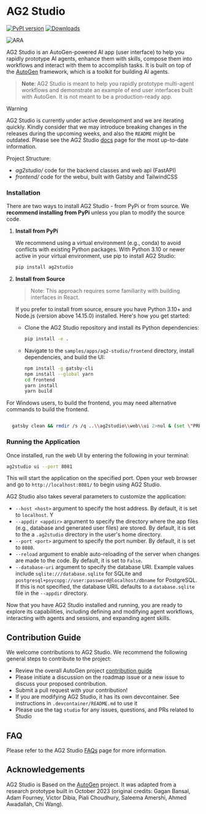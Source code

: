 # AG2 Studio

[![PyPI version](https://badge.fury.io/py/ag2studio.svg)](https://badge.fury.io/py/ag2studio)
[![Downloads](https://static.pepy.tech/badge/ag2studio/week)](https://pepy.tech/project/ag2studio)

![ARA](./docs/ara_stockprices.png)

AG2 Studio is an AutoGen-powered AI app (user interface) to help you rapidly prototype AI agents, enhance them with skills, compose them into workflows and interact with them to accomplish tasks. It is built on top of the [AutoGen](https://ag2ai.github.io/ag2) framework, which is a toolkit for building AI agents.

> **Note**: AG2 Studio is meant to help you rapidly prototype multi-agent workflows and demonstrate an example of end user interfaces built with AutoGen. It is not meant to be a production-ready app.

> [!WARNING]
> AG2 Studio is currently under active development and we are iterating quickly. Kindly consider that we may introduce breaking changes in the releases during the upcoming weeks, and also the `README` might be outdated. Please see the AG2 Studio [docs](https://ag2ai.github.io/ag2/docs/autogen-studio/getting-started) page for the most up-to-date information.

Project Structure:

- _ag2studio/_ code for the backend classes and web api (FastAPI)
- _frontend/_ code for the webui, built with Gatsby and TailwindCSS

### Installation

There are two ways to install AG2 Studio - from PyPi or from source. We **recommend installing from PyPi** unless you plan to modify the source code.

1.  **Install from PyPi**

    We recommend using a virtual environment (e.g., conda) to avoid conflicts with existing Python packages. With Python 3.10 or newer active in your virtual environment, use pip to install AG2 Studio:

    ```bash
    pip install ag2studio
    ```

2.  **Install from Source**

    > Note: This approach requires some familiarity with building interfaces in React.

    If you prefer to install from source, ensure you have Python 3.10+ and Node.js (version above 14.15.0) installed. Here's how you get started:

    - Clone the AG2 Studio repository and install its Python dependencies:

      ```bash
      pip install -e .
      ```

    - Navigate to the `samples/apps/ag2-studio/frontend` directory, install dependencies, and build the UI:

      ```bash
      npm install -g gatsby-cli
      npm install --global yarn
      cd frontend
      yarn install
      yarn build
      ```

For Windows users, to build the frontend, you may need alternative commands to build the frontend.

```bash

  gatsby clean && rmdir /s /q ..\\ag2studio\\web\\ui 2>nul & (set \"PREFIX_PATH_VALUE=\" || ver>nul) && gatsby build --prefix-paths && xcopy /E /I /Y public ..\\ag2studio\\web\\ui

```

### Running the Application

Once installed, run the web UI by entering the following in your terminal:

```bash
ag2studio ui --port 8081
```

This will start the application on the specified port. Open your web browser and go to `http://localhost:8081/` to begin using AG2 Studio.

AG2 Studio also takes several parameters to customize the application:

- `--host <host>` argument to specify the host address. By default, it is set to `localhost`. Y
- `--appdir <appdir>` argument to specify the directory where the app files (e.g., database and generated user files) are stored. By default, it is set to the a `.ag2studio` directory in the user's home directory.
- `--port <port>` argument to specify the port number. By default, it is set to `8080`.
- `--reload` argument to enable auto-reloading of the server when changes are made to the code. By default, it is set to `False`.
- `--database-uri` argument to specify the database URI. Example values include `sqlite:///database.sqlite` for SQLite and `postgresql+psycopg://user:password@localhost/dbname` for PostgreSQL. If this is not specified, the database URIL defaults to a `database.sqlite` file in the `--appdir` directory.

Now that you have AG2 Studio installed and running, you are ready to explore its capabilities, including defining and modifying agent workflows, interacting with agents and sessions, and expanding agent skills.

## Contribution Guide

We welcome contributions to AG2 Studio. We recommend the following general steps to contribute to the project:

- Review the overall AutoGen project [contribution guide](https://github.com/ag2ai/ag2?tab=readme-ov-file#contributing)
- Please initiate a discussion on the roadmap issue or a new issue to discuss your proposed contribution.
- Submit a pull request with your contribution!
- If you are modifying AG2 Studio, it has its own devcontainer. See instructions in `.devcontainer/README.md` to use it
- Please use the tag `studio` for any issues, questions, and PRs related to Studio

## FAQ

Please refer to the AG2 Studio [FAQs](https://ag2ai.github.io/ag2/docs/autogen-studio/faqs) page for more information.

## Acknowledgements

AG2 Studio is Based on the [AutoGen](https://ag2ai.github.io/ag2) project. It was adapted from a research prototype built in October 2023 (original credits: Gagan Bansal, Adam Fourney, Victor Dibia, Piali Choudhury, Saleema Amershi, Ahmed Awadallah, Chi Wang).
